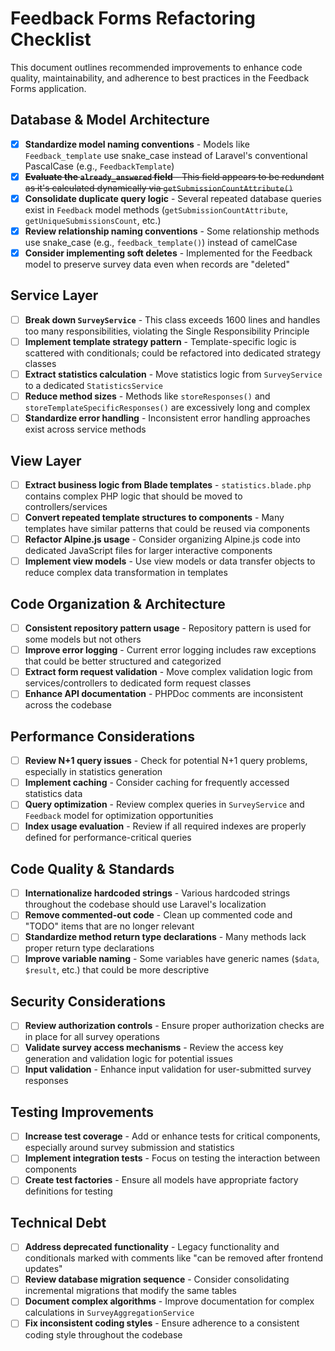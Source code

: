 # Feedback Forms Refactoring Checklist

This document outlines recommended improvements to enhance code quality, maintainability, and adherence to best practices in the Feedback Forms application.

## Database & Model Architecture

- [x] **Standardize model naming conventions** - Models like `Feedback_template` use snake_case instead of Laravel's conventional PascalCase (e.g., `FeedbackTemplate`)
- [x] ~~**Evaluate the `already_answered` field** - This field appears to be redundant as it's calculated dynamically via `getSubmissionCountAttribute()`~~
- [x] **Consolidate duplicate query logic** - Several repeated database queries exist in `Feedback` model methods (`getSubmissionCountAttribute`, `getUniqueSubmissionsCount`, etc.)
- [x] **Review relationship naming conventions** - Some relationship methods use snake_case (e.g., `feedback_template()`) instead of camelCase
- [x] **Consider implementing soft deletes** - Implemented for the Feedback model to preserve survey data even when records are "deleted"

## Service Layer

- [ ] **Break down `SurveyService`** - This class exceeds 1600 lines and handles too many responsibilities, violating the Single Responsibility Principle
- [ ] **Implement template strategy pattern** - Template-specific logic is scattered with conditionals; could be refactored into dedicated strategy classes
- [ ] **Extract statistics calculation** - Move statistics logic from `SurveyService` to a dedicated `StatisticsService`
- [ ] **Reduce method sizes** - Methods like `storeResponses()` and `storeTemplateSpecificResponses()` are excessively long and complex
- [ ] **Standardize error handling** - Inconsistent error handling approaches exist across service methods

## View Layer

- [ ] **Extract business logic from Blade templates** - `statistics.blade.php` contains complex PHP logic that should be moved to controllers/services
- [ ] **Convert repeated template structures to components** - Many templates have similar patterns that could be reused via components
- [ ] **Refactor Alpine.js usage** - Consider organizing Alpine.js code into dedicated JavaScript files for larger interactive components
- [ ] **Implement view models** - Use view models or data transfer objects to reduce complex data transformation in templates

## Code Organization & Architecture

- [ ] **Consistent repository pattern usage** - Repository pattern is used for some models but not others
- [ ] **Improve error logging** - Current error logging includes raw exceptions that could be better structured and categorized
- [ ] **Extract form request validation** - Move complex validation logic from services/controllers to dedicated form request classes
- [ ] **Enhance API documentation** - PHPDoc comments are inconsistent across the codebase

## Performance Considerations

- [ ] **Review N+1 query issues** - Check for potential N+1 query problems, especially in statistics generation
- [ ] **Implement caching** - Consider caching for frequently accessed statistics data
- [ ] **Query optimization** - Review complex queries in `SurveyService` and `Feedback` model for optimization opportunities
- [ ] **Index usage evaluation** - Review if all required indexes are properly defined for performance-critical queries

## Code Quality & Standards

- [ ] **Internationalize hardcoded strings** - Various hardcoded strings throughout the codebase should use Laravel's localization
- [ ] **Remove commented-out code** - Clean up commented code and "TODO" items that are no longer relevant
- [ ] **Standardize method return type declarations** - Many methods lack proper return type declarations
- [ ] **Improve variable naming** - Some variables have generic names (`$data`, `$result`, etc.) that could be more descriptive

## Security Considerations

- [ ] **Review authorization controls** - Ensure proper authorization checks are in place for all survey operations
- [ ] **Validate survey access mechanisms** - Review the access key generation and validation logic for potential issues
- [ ] **Input validation** - Enhance input validation for user-submitted survey responses

## Testing Improvements

- [ ] **Increase test coverage** - Add or enhance tests for critical components, especially around survey submission and statistics
- [ ] **Implement integration tests** - Focus on testing the interaction between components
- [ ] **Create test factories** - Ensure all models have appropriate factory definitions for testing

## Technical Debt

- [ ] **Address deprecated functionality** - Legacy functionality and conditionals marked with comments like "can be removed after frontend updates"
- [ ] **Review database migration sequence** - Consider consolidating incremental migrations that modify the same tables
- [ ] **Document complex algorithms** - Improve documentation for complex calculations in `SurveyAggregationService`
- [ ] **Fix inconsistent coding styles** - Ensure adherence to a consistent coding style throughout the codebase